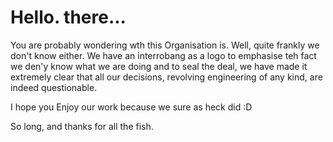 # Hello. there...
You are probably wondering wth this Organisation is. Well, quite frankly we don't know either. We have an interrobang as a logo to emphasise teh fact we den'y know what we are doing and to seal the deal, we have made it extremely clear that all our decisions, revolving engineering of any kind, are indeed questionable.

I hope you Enjoy our work because we sure as heck did :D

So long, and thanks for all the fish.
